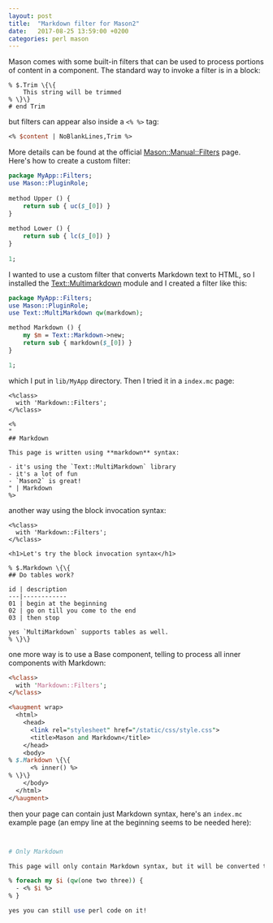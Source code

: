 ```yaml
---
layout: post
title:  "Markdown filter for Mason2"
date:   2017-08-25 13:59:00 +0200
categories: perl mason
---
```

Mason comes with some built-in filters that can be used to process portions of content in a component.
The standard way to invoke a filter is in a block:

    % $.Trim \{\{
        This string will be trimmed
    % \}\}
    # end Trim

but filters can appear also inside a `<% %>` tag:

````perl
<% $content | NoBlankLines,Trim %>
````

More details can be found at the official [Mason::Manual::Filters](https://metacpan.org/pod/distribution/Mason/lib/Mason/Manual/Filters.pod) page.
Here's how to create a custom filter:

````perl
package MyApp::Filters;
use Mason::PluginRole;
    
method Upper () {
    return sub { uc($_[0]) }
}
    
method Lower () {
    return sub { lc($_[0]) }
}
    
1;
````

I wanted to use a custom filter that converts Markdown text to HTML, so I installed the [Text::Multimarkdown](https://metacpan.org/module/Text::MultiMarkdown)
module and I created a filter like this:

````perl
package MyApp::Filters;
use Mason::PluginRole;
use Text::MultiMarkdown qw(markdown);

method Markdown () {
    my $m = Text::Markdown->new;
    return sub { markdown($_[0]) }
}

1;
````
which I put in `lib/MyApp` directory. Then I tried it in a `index.mc` page:

````
<%class>
  with 'Markdown::Filters';
</%class>

<%
"
## Markdown

This page is written using **markdown** syntax:

- it's using the `Text::MultiMarkdown` library
- it's a lot of fun
- `Mason2` is great!
" | Markdown
%>
````

another way using the block invocation syntax:

````
<%class>
  with 'Markdown::Filters';
</%class>

<h1>Let's try the block invocation syntax</h1>

% $.Markdown \{\{
## Do tables work?

id | description
---|------------
01 | begin at the beginning
02 | go on till you come to the end
03 | then stop

yes `MultiMarkdown` supports tables as well.
% \}\}
````

one more way is to use a Base component, telling to process all inner components with Markdown:

````perl
<%class>
  with 'Markdown::Filters';
</%class>

<%augment wrap>
  <html>
    <head>
      <link rel="stylesheet" href="/static/css/style.css">
      <title>Mason and Markdown</title>
    </head>
    <body>
% $.Markdown \{\{
      <% inner() %>
% \}\}
    </body>
  </html>
</%augment>
````

then your page can contain just Markdown syntax, here's an `index.mc` example page (an empy line at the beginning seems to be needed here):

````perl


# Only Markdown

This page will only contain Markdown syntax, but it will be converted to HTML:

% foreach my $i (qw(one two three)) {
  - <% $i %>
% }

yes you can still use perl code on it!
````
